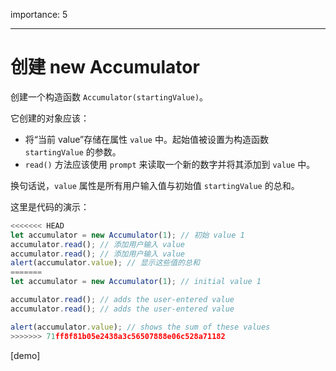 importance: 5

---

# 创建 new Accumulator

创建一个构造函数 `Accumulator(startingValue)`。

它创建的对象应该：

- 将“当前 value”存储在属性 `value` 中。起始值被设置为构造函数 `startingValue` 的参数。
- `read()` 方法应该使用 `prompt` 来读取一个新的数字并将其添加到 `value` 中。

换句话说，`value` 属性是所有用户输入值与初始值 `startingValue` 的总和。

这里是代码的演示：

```js
<<<<<<< HEAD
let accumulator = new Accumulator(1); // 初始 value 1
accumulator.read(); // 添加用户输入 value
accumulator.read(); // 添加用户输入 value
alert(accumulator.value); // 显示这些值的总和
=======
let accumulator = new Accumulator(1); // initial value 1

accumulator.read(); // adds the user-entered value
accumulator.read(); // adds the user-entered value

alert(accumulator.value); // shows the sum of these values
>>>>>>> 71ff8f81b05e2438a3c56507888e06c528a71182
```

[demo]
